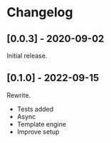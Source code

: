 # Changelog
## [0.0.3] - 2020-09-02
Initial release.

## [0.1.0] - 2022-09-15
Rewrite.

- Tests added
- Async
- Template engine
- Improve setup